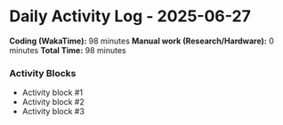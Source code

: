 # Daily Activity Log - 2025-06-27

**Coding (WakaTime):** 98 minutes
**Manual work (Research/Hardware):** 0 minutes
**Total Time:** 98 minutes

### Activity Blocks
- Activity block #1
- Activity block #2
- Activity block #3
